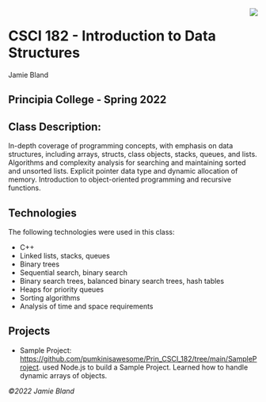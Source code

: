 <img src="assets/logo.png" align="right" />

# CSCI 182 - Introduction to Data Structures
Jamie Bland

Principia College - Spring 2022
---
## Class Description:
In-depth coverage of programming concepts, with emphasis on data structures, including arrays, structs, class objects, stacks, queues, and lists. Algorithms and complexity analysis for searching and maintaining sorted and unsorted lists. Explicit pointer data type and dynamic allocation of memory. Introduction to object-oriented programming and recursive functions. 

## Technologies
The following technologies were used in this class:
- C++
- Linked lists, stacks, queues
- Binary trees
- Sequential search, binary search
- Binary search trees, balanced binary search trees, hash tables
- Heaps for priority queues
- Sorting algorithms
- Analysis of time and space requirements

## Projects
[//]: # (I looked up a way to write comments that don't render in the HTML output, and this was the best way according to the internet, so I used them to keep the template here)

- Sample Project: https://github.com/pumkinisawesome/Prin_CSCI_182/tree/main/SampleProject.
  used Node.js to build a Sample Project. Learned how to handle dynamic arrays of objects.

[//]: # (- A list of projects found within this repository, followed by a link to each, and description. For example:)
[//]: # (- Sample Project: https://github.com/dicer2000/Prin_CSCI_XXX/tree/main/SampleProject.)
[//]: # (  Used Node.js to build a Sample Project.  Learned how to handle dynamic arrays of objects.)
[//]: # (- Could also link to projects outside Github, if desired)



*©2022 Jamie Bland*